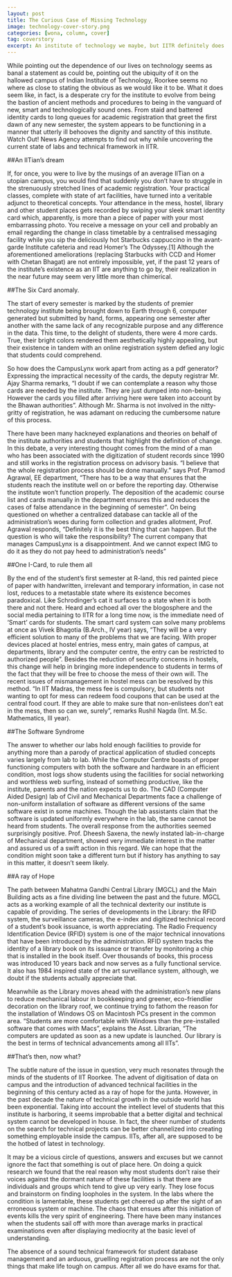 ```yaml
---
layout: post
title: The Curious Case of Missing Technology
image: technology-cover-story.png
categories: [wona, column, cover]
tag: coverstory
excerpt: An institute of technology we maybe, but IITR definitely does not use technology. WONA takes a look at the archaic methods that still exist on the campus. 
---
```


While pointing out the dependence of our lives on technology seems as banal a statement as could be, pointing out the ubiquity of it on the hallowed campus of Indian Institute of Technology, Roorkee seems no where as close to stating the obvious as we would like it to be. What it does seem like, in fact, is a desperate cry for the institute to evolve from being the bastion of ancient methods and procedures to being in the vanguard of new, smart and technologically sound ones. From staid and battered identity cards to long queues for academic registration that greet the first dawn of any new semester, the system appears to be functioning in a manner that utterly ill behooves the  dignity and sanctity of this institute. Watch Out! News Agency attempts to find out why while uncovering the current state of labs and technical framework in IITR.

##An IITian’s dream

If, for once, you were to live by the musings of an average IITian on a utopian campus, you would find that suddenly you don’t have to struggle in the strenuously stretched lines of academic registration. Your practical classes, complete with state of art facilities, have turned into a veritable adjunct to theoretical concepts. Your attendance in the mess, hostel, library and other student places gets recorded by swiping your sleek smart identity card which, apparently, is more than a piece of paper with your most embarrassing photo. You receive a message on your cell and probably an email regarding the change in class timetable by a centralised messaging facility while you sip the deliciously hot Starbucks cappuccino in the avant-garde Institute cafeteria and read Homer’s The Odyssey.[1]   Although the aforementioned ameliorations (replacing Starbucks with CCD and Homer with Chetan Bhagat) are not entirely impossible, yet, if the past 12 years of the institute’s existence as an IIT are anything to go by, their realization in the near future may seem very little more than chimerical.

##The Six Card anomaly.

The start of every semester is marked by the students of premier technology institute being brought down to Earth through 6, computer generated but submitted by hand, forms, appearing one semester after another with the same lack of any recognizable purpose and any difference in the data. This time, to the delight of students, there were 4 more cards. True, their bright colors rendered them aesthetically highly appealing, but their existence in tandem with an online registration system defied any logic that students could comprehend.

So how does the CampusLynx work apart from acting as a pdf generator? Expressing the impractical necessity of the cards, the deputy registrar Mr. Ajay Sharma remarks, “I doubt if we can contemplate a reason why those cards are needed by the institute. They are just dumped into non-being. However the cards you filled after arriving here were taken into account by the Bhawan authorities”. Although Mr. Sharma is not involved in the nitty-gritty of registration, he was adamant on reducing the cumbersome nature of this process.

There have been many hackneyed explanations and theories on behalf of the institute authorities and students that highlight the definition of change. In this debate, a very interesting thought comes from the mind of a man who has been associated with the digitization of student records since 1990 and still works in the registration process on advisory basis. “I believe that the whole registration process should be done manually.” says Prof. Pramod Agrawal, EE department, “There has to be a way that ensures that the students reach the institute well on or before the reporting day. Otherwise the institute won’t function properly. The deposition of the academic course list and cards manually in the department ensures this and reduces the cases of false attendance in the beginning of semester”.
On being questioned on whether a centralized database can  tackle all of the administration’s woes during form collection and grades allotment, Prof. Agrawal responds, “Definitely it is the best thing that can happen. But the question is who will take the responsibility? The current company that manages CampusLynx is a disappointment. And we cannot expect IMG to do it as they do not pay heed to administration’s needs”

##One I-Card, to rule them all

By the end of the student’s first semester at R-land, this red painted piece of paper with handwritten, irrelevant and temporary information, in case not lost, reduces to a metastable state where its existence becomes paradoxical. Like Schrodinger’s cat it surfaces to a state when it is both there and not there.
Heard and echoed all over the blogosphere and the social media pertaining to IITR for a long time now, is the immediate need of ‘Smart’ cards for students. The smart card system can solve many problems at once as Vivek Bhagotia (B.Arch., IV year) says, “They will be a very efficient solution to many of the problems that we are facing. With proper devices placed at hostel entries, mess entry, main gates of campus, at departments, library and the computer centre, the entry can be restricted to authorized people”. Besides the reduction of security concerns in hostels, this change will help in bringing more independence to students in terms of the fact that they will be free to choose the mess of their own will. The recent issues of mismanagement in hostel mess can be resolved by this method. “In IIT Madras, the mess fee is compulsory, but students not wanting to opt for mess can redeem food coupons that can be used at the central food court. If they are able to make sure that non-enlistees don’t eat in the mess, then so can we, surely”, remarks Rushil Nagda (Int. M.Sc. Mathematics, III year).


##The Software Syndrome

The answer to whether our labs hold enough facilities to provide for anything more than a parody of practical application of studied concepts varies largely from lab to lab. While the Computer Centre boasts of proper functioning computers with both the software and hardware in an efficient condition, most logs show students using the facilities for social networking and worthless web surfing, instead of something productive, like the institute, parents and the nation expects us to do. The CAD (Computer Aided Design) lab of Civil and Mechanical Departments face a challenge of non-uniform installation of software as different versions of the same software exist in some machines. Though the lab assistants claim that the software is updated uniformly everywhere in the lab, the same cannot be heard from students. The overall response from the authorities seemed surprisingly positive. Prof. Dheesh Saxena, the newly instated lab-in-charge of Mechanical department, showed very immediate interest in the matter and assured us of a swift action in this regard. We can hope that the condition might soon take a different turn but if history has anything to say in this matter, it doesn’t seem likely.

##A ray of Hope

The path between Mahatma Gandhi Central Library (MGCL) and the Main Building acts as a fine dividing line between the past and the future. MGCL acts as a working example of all the technical dexterity our institute is capable of providing. The series of developments in the Library: the RFID system, the surveillance cameras, the e-index and digitized technical record of a student’s book issuance, is worth appreciating.
The Radio Frequency Identification Device (RFID) system is one of the major technical innovations that have been introduced by the administration. RFID system tracks the identity of a library book on its issuance or transfer by monitoring a chip that is installed in the book itself. Over thousands of books, this process was introduced 10 years back and now serves as a fully functional service. It also has 1984 inspired state of the art surveillance system, although, we doubt if the students actually appreciate that.

Meanwhile as the Library moves ahead with the administration’s new plans to reduce mechanical labour in bookkeeping and greener, eco-friendlier decoration on the library roof, we continue trying to fathom the reason for the installation of Windows OS on Macintosh PCs present in the common area. “Students are more comfortable with Windows than the pre-installed software that comes with Macs”, explains the Asst. Librarian, “The computers are updated as soon as a new update is launched. Our library is the best in terms of technical advancements among all IITs”.

##That’s then, now what?

The subtle nature of the issue in question, very much resonates through the minds of the students of IIT Roorkee. The advent of digitisation of data on campus and the introduction of advanced technical facilities in the beginning of this century acted as a ray of hope for the junta. However, in the past decade the nature of technical growth in the outside world has been exponential. Taking into account the intellect level of students that this institute is harboring, it seems improbable that a better digital and technical system cannot be developed in house. In fact, the sheer number of students on the search for technical projects can be better channelized into creating something employable inside the campus. IITs, after all, are supposed to be the hotbed of latest in technology.

It may be a vicious circle of questions, answers and excuses but we cannot ignore the fact that something is out of place here. On doing a quick research we found that the real reason why most students don’t raise their voices against the dormant nature of these facilities is that there are individuals and groups which tend to give up very early. They lose focus and brainstorm on finding loopholes in the system. In the labs where the condition is lamentable, these students get cheered up after the sight of an erroneous system or machine. The chaos that ensues after this initiation of events kills the very spirit of engineering. There have been many instances when the students sail off with more than average marks in practical examinations even after displaying mediocrity at the basic level of understanding.

The absence of a sound technical framework for student database management and an arduous, gruelling registration process are not the only things that make life tough on campus. After all we do have exams for that.
 


